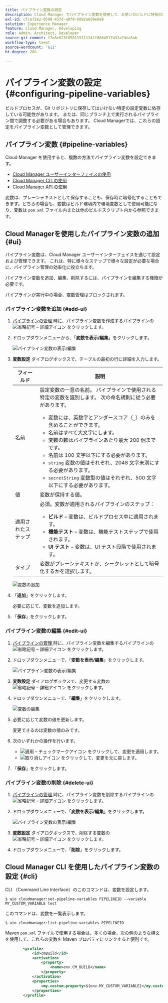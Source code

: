 ```yaml
---
title: パイプライン変数の設定
description: Cloud Manager でパイプライン変数を使用して、お使いのビルドに特有の設定変数を管理する方法について説明します。
exl-id: cfcef2e2-0590-457d-a0f9-6092a6d9e0e8
solution: Experience Manager
feature: Cloud Manager, Developing
role: Admin, Architect, Developer
source-git-commit: f7a8e823f058115f11241f0864517432a7dea5ab
workflow-type: tm+mt
source-wordcount: '611'
ht-degree: 28%

---
```


# パイプライン変数の設定 {#configuring-pipeline-variables}

ビルドプロセスが、Git リポジトリに保存してはいけない特定の設定変数に依存している可能性があります。 または、同じブランチ上で実行されるパイプライン間で調整する必要がある場合もあります。 Cloud Managerでは、これらの設定をパイプライン変数として管理できます。

## パイプライン変数 {#pipeline-variables}

Cloud Manager を使用すると、複数の方法でパイプライン変数を設定できます。

* [Cloud Manager ユーザーインターフェイスの使用](#ui)
* [Cloud Manager CLI の使用](#cli)
* [Cloud Manager API の使用](https://developer.adobe.com/experience-cloud/cloud-manager/reference/api/#tag/Variables/operation/getPipelineVariables)

変数は、プレーンテキストとして保存することも、保存時に暗号化することもできます。どちらの場合も、変数はビルド環境内で環境変数として使用可能になり、変数は `pom.xml` ファイル内または他のビルドスクリプト内から参照できます。

## Cloud Managerを使用したパイプライン変数の追加 {#ui}

パイプライン変数は、Cloud Manager ユーザーインターフェイスを通じて設定および管理できます。 これは、特に様々なステップで様々な設定が必要な場合に、パイプライン管理の効率化に役立ちます。

パイプライン変数を追加、編集、削除するには、パイプラインを編集する権限が必要です。

パイプラインが実行中の場合、変数管理はブロックされます。

### パイプライン変数を追加 {#add-ui}

1. [ パイプラインの管理 ](/help/implementing/cloud-manager/configuring-pipelines/managing-pipelines.md) 時に、パイプライン変数を作成するパイプラインの ![ 省略記号 – 詳細アイコン ](https://spectrum.adobe.com/static/icons/workflow_18/Smock_More_18_N.svg) をクリックします。

1. ドロップダウンメニューから、「**変数を表示/編集**」をクリックします。

   ![ パイプライン変数の表示/編集 ](/help/implementing/cloud-manager/assets/pipeline-variables-view-edit.png)

1. **変数設定** ダイアログボックスで、テーブルの最初の行に詳細を入力します。

   | フィールド | 説明 |
   | --- | --- |
   | 名前 | 設定変数の一意の名前。 パイプラインで使用される特定の変数を識別します。 次の命名規則に従う必要があります。<ul><li>変数には、英数字とアンダースコア（`_`）のみを含めることができます。</li><li>名前はすべて大文字にします。</li><li>変数の数はパイプラインあたり最大 200 個までです。</li><li>名前は 100 文字以下にする必要があります。</li><li>`string` 変数の値はそれぞれ、2048 文字未満にする必要があります。</li><li>`secretString` 変数型の値はそれぞれ、500 文字以下にする必要があります。</li></ul> |
   | 値 | 変数が保持する値。 |
   | 適用されたステップ | 必須。変数が適用されるパイプラインのステップ：<ul><li>**ビルド** – 変数は、ビルドプロセス中に適用されます。</li><li>**機能テスト** – 変数は、機能テストステップで使用されます。</li><li>**UI テスト** – 変数は、UI テスト段階で使用されます。</li></ul> |
   | タイプ | 変数がプレーンテキストか、シークレットとして暗号化するかを選択します。 |

   ![変数の追加](/help/implementing/cloud-manager/assets/pipeline-variables-add-variable.png)

1. 「**追加**」をクリックします。

   必要に応じて、変数を追加します。

1. 「**保存**」をクリックします。

### パイプライン変数の編集 {#edit-ui}

1. [ パイプラインの管理 ](/help/implementing/cloud-manager/configuring-pipelines/managing-pipelines.md) 時に、パイプライン変数を編集するパイプラインの ![ 省略記号 – 詳細アイコン ](https://spectrum.adobe.com/static/icons/workflow_18/Smock_More_18_N.svg) をクリックします。

1. ドロップダウンメニューで、「**変数を表示/編集**」をクリックします。

   ![ パイプライン変数の表示/編集 ](/help/implementing/cloud-manager/assets/pipeline-variables-view-edit.png)

1. **変数設定** ダイアログボックスで、変更する変数の ![ 省略記号 – 詳細アイコン ](https://spectrum.adobe.com/static/icons/workflow_18/Smock_More_18_N.svg) をクリックします。

1. ドロップダウンメニューで、「**編集**」をクリックします。

   ![変数の編集](/help/implementing/cloud-manager/assets/pipeline-variables-edit.png)

1. 必要に応じて変数の値を更新します。

   変更できるのは変数の値のみです。

1. 次のいずれかの操作を行います。

   * ![ 適用 – チェックマークアイコン ](https://spectrum.adobe.com/static/icons/workflow_18/Smock_Checkmark_18_N.svg) をクリックして、変更を適用します。
   * ![ 取り消しアイコン ](https://spectrum.adobe.com/static/icons/workflow_18/Smock_Undo_18_N.svg) をクリックして、変更を元に戻します。

1. 「**保存**」をクリックします。

### パイプライン変数の削除 {#delete-ui}

1. [ パイプラインの管理 ](/help/implementing/cloud-manager/configuring-pipelines/managing-pipelines.md) 時に、パイプライン変数を削除するパイプラインの ![ 省略記号 – 詳細アイコン ](https://spectrum.adobe.com/static/icons/workflow_18/Smock_More_18_N.svg) をクリックします。

1. ドロップダウンメニューで、「**変数を表示/編集**」をクリックします。

   ![ パイプライン変数の表示/編集 ](/help/implementing/cloud-manager/assets/pipeline-variables-view-edit.png)

1. **変数設定** ダイアログボックスで、削除する変数の ![ 省略記号 – 詳細アイコン ](https://spectrum.adobe.com/static/icons/workflow_18/Smock_More_18_N.svg) をクリックします。

1. ドロップダウンメニューで、「**削除**」をクリックします。


## Cloud Manager CLI を使用したパイプライン変数の設定 {#cli}

CLI （Command Line Interface）のこのコマンドは、変数を設定します。

```shell
$ aio cloudmanager:set-pipeline-variables PIPELINEID --variable MY_CUSTOM_VARIABLE test
```

このコマンドは、変数を一覧表示します。

```shell
$ aio cloudmanager:list-pipeline-variables PIPELINEID
```

Maven `pom.xml` ファイルで使用する場合は、多くの場合、次の例のような構文を使用して、これらの変数を Maven プロパティにリンクすると便利です。

```xml
        <profile>
            <id>cmBuild</id>
            <activation>
                <property>
                    <name>env.CM_BUILD</name>
                </property>
            </activation>
            <properties>
                <my.custom.property>${env.MY_CUSTOM_VARIABLE}</my.custom.property> 
            </properties>
        </profile>
```
